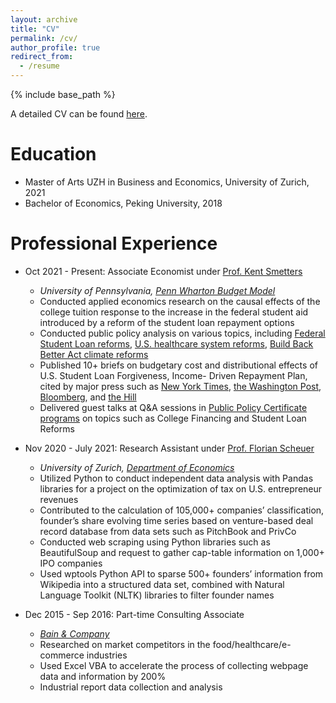 ```yaml
---
layout: archive
title: "CV"
permalink: /cv/
author_profile: true
redirect_from:
  - /resume
---
```


{% include base_path %}

A detailed CV can be found [here](http://junlei-chen.github.io/files/junlei_chen_cv.pdf).

Education
======
* Master of Arts UZH in Business and Economics, University of Zurich, 2021
* Bachelor of Economics, Peking University, 2018

Professional Experience
======
* Oct 2021 - Present: Associate Economist under [Prof. Kent Smetters](https://bepp.wharton.upenn.edu/profile/smetters/)
  * *University of Pennsylvania, [Penn Wharton Budget Model](https://budgetmodel.wharton.upenn.edu/)*
  * Conducted applied economics research on the causal effects of the college tuition response to the increase in the federal student aid introduced by a reform of the student loan repayment options
  * Conducted public policy analysis on various topics, including [Federal Student Loan reforms](https://budgetmodel.wharton.upenn.edu/issues/category/Education), [U.S. healthcare
system reforms](https://budgetmodel.wharton.upenn.edu/issues/2022/3/7/medicare-advantage-auto-enrollment), [Build Back Better Act climate reforms](https://budgetmodel.wharton.upenn.edu/issues/2022/3/28/carbon-emission-reductions-in-build-back-america)
  * Published 10+ briefs on budgetary cost and distributional effects of U.S. Student Loan Forgiveness, Income-
Driven Repayment Plan, cited by major press such as [New York Times](https://www.nytimes.com/2023/07/19/business/biden-student-loans-repayment.html), [the Washington Post](https://www.washingtonpost.com/education/2024/01/12/student-loan-forgiveness-save-payment-plan/), [Bloomberg](https://www.bloomberg.com/news/articles/2022-08-23/student-loan-relief-to-benefit-top-earners-analysis-finds), and [the Hill](https://thehill.com/homenews/education/3879431-what-biden-might-try-next-if-his-student-loan-forgiveness-plan-is-struck-down/)
  * Delivered guest talks at Q&A sessions in [Public Policy
Certificate programs](https://budgetmodel.wharton.upenn.edu/certificate-program) on topics such as College Financing and Student Loan Reforms

* Nov 2020 - July 2021: Research Assistant under [Prof. Florian Scheuer](https://www.econ.uzh.ch/en/people/faculty/scheuer.html)
  * *University of Zurich, [Department of Economics](https://www.econ.uzh.ch/en.html)*
  * Utilized Python to conduct independent data analysis with Pandas libraries for a project on the optimization
of tax on U.S. entrepreneur revenues
  * Contributed to the calculation of 105,000+ companies’ classification, founder’s share evolving time series
based on venture-based deal record database from data sets such as PitchBook and PrivCo
  * Conducted web scraping using Python libraries such as BeautifulSoup and request to gather cap-table information
on 1,000+ IPO companies
  * Used wptools Python API to sparse 500+ founders’ information from Wikipedia into a structured data set,
combined with Natural Language Toolkit (NLTK) libraries to filter founder names

* Dec 2015 - Sep 2016: Part-time Consulting Associate
  * *[Bain & Company](https://www.bain.com/)*
  * Researched on market competitors in the food/healthcare/e-commerce industries
  * Used Excel VBA to accelerate the process of collecting webpage data and information by 200%
  * Industrial report data collection and analysis



